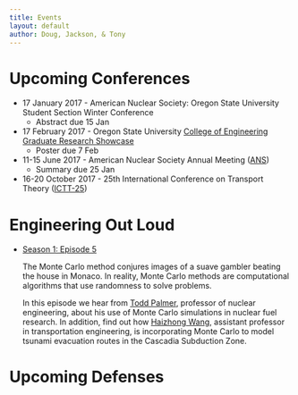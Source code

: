 ```yaml
---
title: Events
layout: default
author: Doug, Jackson, & Tony
---
```


# Upcoming Conferences
* 17 January 2017 - American Nuclear Society: Oregon State University Student Section Winter Conference
  - Abstract due 15 Jan
* 17 February 2017 - Oregon State University [College of Engineering Graduate Research Showcase](http://engineering.oregonstate.edu/graduate-research-showcase-student-information-and-registration)
  - Poster due 7 Feb
* 11-15 June 2017 - American Nuclear Society Annual Meeting ([ANS](http://ansannual.org))
  - Summary due 25 Jan
* 16-20 October 2017 - 25th International Conference on Transport Theory ([ICTT-25](https://ictt-2017.llnl.gov))
  

# Engineering Out Loud

* [Season 1: Episode 5](http://engineering.oregonstate.edu/episode-5-odds-ends)

  The Monte Carlo method conjures images of a suave gambler beating the house in Monaco. In reality, Monte Carlo methods are computational algorithms that use randomness to solve problems. 

  In this episode we hear from [Todd Palmer](http://ne.oregonstate.edu/todd-s-palmer), professor of nuclear engineering, about his use of Monte Carlo simulations in nuclear fuel research. In addition, find out how [Haizhong Wang](http://cce.oregonstate.edu/wang), assistant professor in transportation engineering, is incorporating Monte Carlo to model tsunami evacuation routes in the Cascadia Subduction Zone.
  
# Upcoming Defenses
